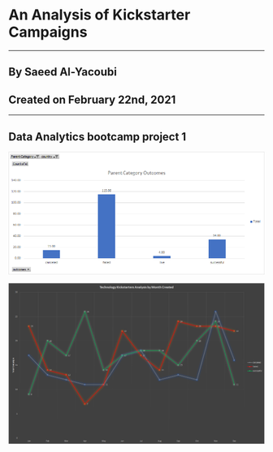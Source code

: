 # An Analysis of Kickstarter Campaigns
---
## By Saeed Al-Yacoubi
## Created on February 22nd, 2021
---
Data Analytics bootcamp project 1
---
![image](Parent_Category_Outcomes.png)

![image](Outcomes_Based_on_Launch_Date.png)
